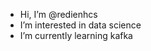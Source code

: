 - Hi, I’m @redienhcs
- I’m interested in data science
- I’m currently learning kafka

<!---
redienhcs/redienhcs is a ✨ special ✨ repository because its `README.md` (this file) appears on your GitHub profile.
You can click the Preview link to take a look at your changes.
--->
